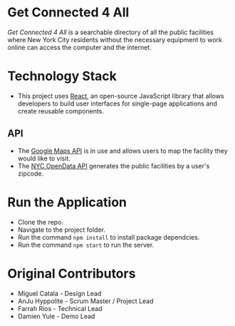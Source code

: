 # Get Connected 4 All

*Get Connected 4 All* is a searchable directory of all the public facilities where New York City residents without the necessary equipment to work online can access the computer and the internet.

# Technology Stack
* This project uses [React](https://reactjs.org/), an open-source JavaScript library that allows developers to build user interfaces for single-page applications and create reusable components.

## API
* The [Google Maps API](https://developers.google.com/maps/documentation/javascript/react-map) is in use and allows users to map the facility they would like to visit.
* The [NYC OpenData API](https://opendata.cityofnewyork.us/) generates the public facilities by a user's zipcode.

# Run the Application
* Clone the repo.
* Navigate to the project folder. 
* Run the command ```npm install``` to install package dependcies.
* Run the command ```npm start``` to run the server.

# Original Contributors
* Miguel Catala - Design Lead
* AnJu Hyppolite - Scrum Master / Project Lead
* Farrah Rios - Technical Lead
* Damien Yule - Demo Lead


